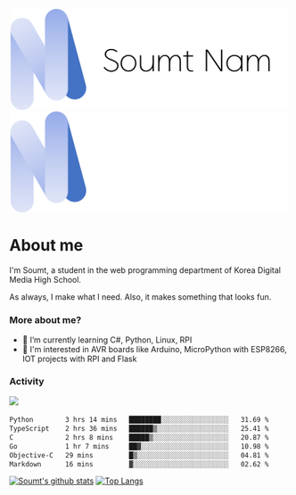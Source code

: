 <p align="center">
  <img src="https://github.com/soumt-r/soumt-r/blob/main/soumt.png?raw=true#gh-light-mode-only" style="width:500px">
  <img src="https://github.com/soumt-r/soumt-r/blob/main/soumt_dark.png?raw=true#gh-dark-mode-only" style="width:500px">
</p>

# About me

I'm Soumt, a student in the web programming department of Korea Digital Media High School.

As always, I make what I need. Also, it makes something that looks fun.

### More about me?
- 🌱 I’m currently learning C#, Python, Linux, RPI
- :pushpin: I'm interested in AVR boards like Arduino, MicroPython with ESP8266, IOT projects with RPI and Flask


### Activity
<img height="400" img src="https://wakatime.com/share/@soumt_r/0e4d0df5-374b-4c75-8ddb-57d54d739f69.svg"></img>

<!--START_SECTION:waka-->

```text
Python        3 hrs 14 mins   ████████░░░░░░░░░░░░░░░░░   31.69 %
TypeScript    2 hrs 36 mins   ██████▒░░░░░░░░░░░░░░░░░░   25.41 %
C             2 hrs 8 mins    █████▒░░░░░░░░░░░░░░░░░░░   20.87 %
Go            1 hr 7 mins     ██▓░░░░░░░░░░░░░░░░░░░░░░   10.98 %
Objective-C   29 mins         █▒░░░░░░░░░░░░░░░░░░░░░░░   04.81 %
Markdown      16 mins         ▓░░░░░░░░░░░░░░░░░░░░░░░░   02.62 %
```

<!--END_SECTION:waka-->

[![Soumt's github stats](https://github-readme-stats.vercel.app/api?username=soumt-r)](https://github.com/anuraghazra/github-readme-stats)
[![Top Langs](https://github-readme-stats.vercel.app/api/top-langs/?username=soumt-r&layout=compact)](https://github.com/anuraghazra/github-readme-stats)

